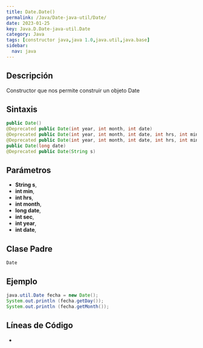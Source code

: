 ```yaml
---
title: Date.Date()
permalink: /Java/Date-java-util/Date/
date: 2023-01-25
key: Java.D.Date-java-util.Date
category: Java
tags: [constructor java,java 1.0,java.util,java.base]
sidebar:
  nav: java
---
```


## **Descripción**


Constructor que nos permite construir un objeto Date


## **Sintaxis**


```java
public Date()
@Deprecated public Date(int year, int month, int date)
@Deprecated public Date(int year, int month, int date, int hrs, int min)
@Deprecated public Date(int year, int month, int date, int hrs, int min, int sec)
public Date(long date)
@Deprecated public Date(String s)
```


## **Parámetros**

- **String s**,
- **int min**,
- **int hrs**,
- **int month**,
- **long date**,
- **int sec**,
- **int year**,
- **int date**,

## **Clase Padre**


`Date`


## **Ejemplo**


```java
java.util.Date fecha = new Date();
System.out.println (fecha.getDay());
System.out.println (fecha.getMonth());
```


## **Líneas de Código**

- 
